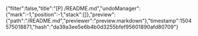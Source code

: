 {"filter":false,"title":"[P] /README.md","undoManager":{"mark":-1,"position":-1,"stack":[]},"preview":{"path":"/README.md","previewer":"preview.markdown"},"timestamp":1504575018871,"hash":"da39a3ee5e6b4b0d3255bfef95601890afd80709"}